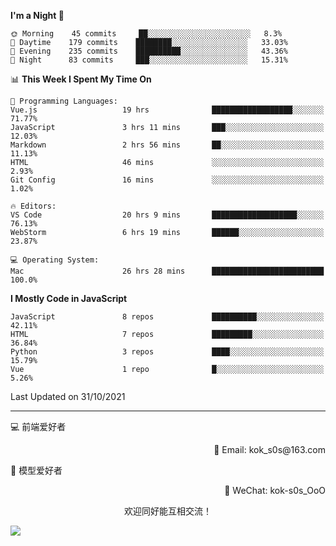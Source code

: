 <!--START_SECTION:waka-->
**I'm a Night 🦉** 

```text
🌞 Morning    45 commits     ██░░░░░░░░░░░░░░░░░░░░░░░   8.3% 
🌆 Daytime    179 commits    ████████░░░░░░░░░░░░░░░░░   33.03% 
🌃 Evening    235 commits    ██████████░░░░░░░░░░░░░░░   43.36% 
🌙 Night      83 commits     ███░░░░░░░░░░░░░░░░░░░░░░   15.31%

```


📊 **This Week I Spent My Time On** 

```text
💬 Programming Languages: 
Vue.js                   19 hrs              ██████████████████░░░░░░░   71.77% 
JavaScript               3 hrs 11 mins       ███░░░░░░░░░░░░░░░░░░░░░░   12.03% 
Markdown                 2 hrs 56 mins       ██░░░░░░░░░░░░░░░░░░░░░░░   11.13% 
HTML                     46 mins             ░░░░░░░░░░░░░░░░░░░░░░░░░   2.93% 
Git Config               16 mins             ░░░░░░░░░░░░░░░░░░░░░░░░░   1.02%

🔥 Editors: 
VS Code                  20 hrs 9 mins       ███████████████████░░░░░░   76.13% 
WebStorm                 6 hrs 19 mins       ██████░░░░░░░░░░░░░░░░░░░   23.87%

💻 Operating System: 
Mac                      26 hrs 28 mins      █████████████████████████   100.0%

```

**I Mostly Code in JavaScript** 

```text
JavaScript               8 repos             ██████████░░░░░░░░░░░░░░░   42.11% 
HTML                     7 repos             █████████░░░░░░░░░░░░░░░░   36.84% 
Python                   3 repos             ████░░░░░░░░░░░░░░░░░░░░░   15.79% 
Vue                      1 repo              █░░░░░░░░░░░░░░░░░░░░░░░░   5.26%

```



 Last Updated on 31/10/2021
<!--END_SECTION:waka-->

---

💻 前端爱好者 

<p align="right">
📧 Email: kok_s0s@163.com 
</p> 

<p align="left">
🧩 模型爱好者
</p>

<p align="right">
📲 WeChat: kok-s0s_OoO
</p>


<p align="center">欢迎同好能互相交流！</p>

<img align="center"  src="https://www.kok-s0s.top/usr/uploads/2021/01/4291479694.jpg">
